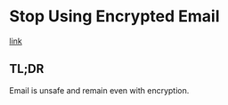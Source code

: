 # Stop Using Encrypted Email

[link](https://latacora.micro.blog/2020/02/19/stop-using-encrypted.html)

## TL;DR

Email is unsafe and remain even with encryption.
